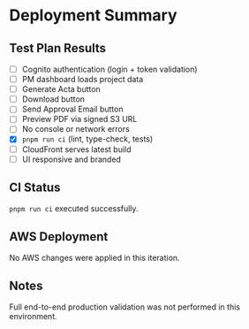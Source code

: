 # Deployment Summary

## Test Plan Results
- [ ] Cognito authentication (login + token validation)
- [ ] PM dashboard loads project data
- [ ] Generate Acta button
- [ ] Download button
- [ ] Send Approval Email button
- [ ] Preview PDF via signed S3 URL
- [ ] No console or network errors
- [x] `pnpm run ci` (lint, type-check, tests)
- [ ] CloudFront serves latest build
- [ ] UI responsive and branded

## CI Status
`pnpm run ci` executed successfully.

## AWS Deployment
No AWS changes were applied in this iteration.

## Notes
Full end-to-end production validation was not performed in this environment.
